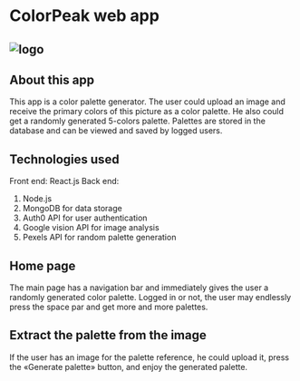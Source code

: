 
# ColorPeak web app

![logo](/Users/nadi/ColorPeak/Final-Project/client/src/assets/logo.png)
---
## About this app

This app is a color palette generator. The user could upload an image and receive the primary colors of this picture as a color palette. He also could get a randomly generated 5-colors palette. Palettes are stored in the database and can be viewed and saved by logged users. 

## Technologies used

Front end: React.js
Back end: 
1. Node.js
2. MongoDB for data storage
3. Auth0 API for user authentication
4. Google vision API for image analysis
5. Pexels API for random palette generation

## Home page

The main page has a navigation bar and immediately gives the user a randomly generated color palette. Logged in or not, the user may endlessly press the space par and get more and more palettes. 

## Extract the palette from the image

If the user has an image for the palette reference, he could upload it, press the «Generate palette» button, and enjoy the generated palette. 